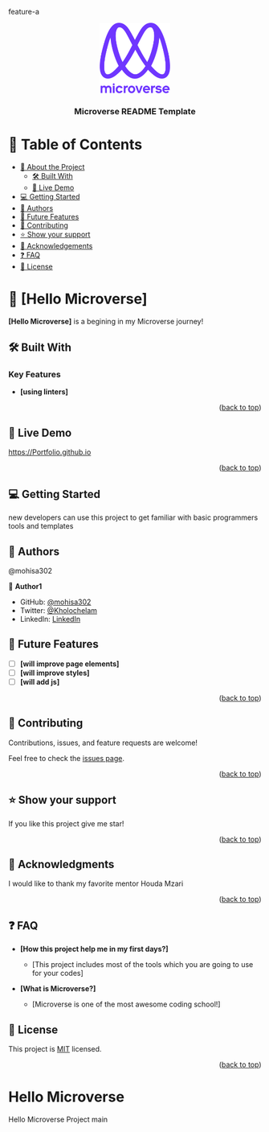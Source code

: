 feature-a
<a name="readme-top"></a>
<div align="center">

  <img src="https://github.com/mohisa302/ReadMe/blob/master/murple_logo.png" alt="logo" width="140"  height="auto" />
  <br/>

  <h3><b>Microverse README Template</b></h3>

</div>

# 📗 Table of Contents

- [📖 About the Project](#about-project)
  - [🛠 Built With](#built-with)
  - [🚀 Live Demo](#live-demo)
- [💻 Getting Started](#getting-started)
- [👥 Authors](#authors)
- [🔭 Future Features](#future-features)
- [🤝 Contributing](#contributing)
- [⭐️ Show your support](#support)
- [🙏 Acknowledgements](#acknowledgements)
- [❓ FAQ](#faq)
- [📝 License](#license)

# 📖 [Hello Microverse] <a name="about-project"></a>
**[Hello Microverse]** is a begining in my Microverse journey!


## 🛠 Built With <a name="built-with"></a>
### Key Features <a name="key-features"></a>
- **[using linters]**

<p align="right">(<a href="#readme-top">back to top</a>)</p>

## 🚀 Live Demo <a name="live-demo"></a>
https://Portfolio.github.io
<p align="right">(<a href="#readme-top">back to top</a>)</p>



## 💻 Getting Started <a name="getting-started"></a>

new developers can use this project to get familiar with basic programmers tools and templates



## 👥 Authors <a name="authors"></a>

@mohisa302

👤 **Author1**

- GitHub: [@mohisa302](https://github.com/mohisa302)
- Twitter: [@Kholochelam](https://twitter.com/Kholochelam)
- LinkedIn: [LinkedIn](https://linkedin.com/in/mohadese-sadeghi-692551199/)

## 🔭 Future Features <a name="future-features"></a>

- [ ] **[will improve page elements]**
- [ ] **[will improve styles]**
- [ ] **[will add js]**

<p align="right">(<a href="#readme-top">back to top</a>)</p>


## 🤝 Contributing <a name="contributing"></a>

Contributions, issues, and feature requests are welcome!

Feel free to check the [issues page](../../issues/).

<p align="right">(<a href="#readme-top">back to top</a>)</p>

## ⭐️ Show your support <a name="support"></a>

If you like this project give me star!

<p align="right">(<a href="#readme-top">back to top</a>)</p>

## 🙏 Acknowledgments <a name="acknowledgements"></a>

I would like to thank my favorite mentor Houda Mzari

<p align="right">(<a href="#readme-top">back to top</a>)</p>

## ❓ FAQ <a name="faq"></a>
- **[How this project help me in my first days?]**

  - [This project includes most of the tools which you are going to use for your codes]

- **[What is Microverse?]**

  - [Microverse is one of the most awesome coding school!]

## 📝 License <a name="license"></a>

This project is [MIT](./LICENSE.md) licensed.

<p align="right">(<a href="#readme-top">back to top</a>)</p>

# Hello Microverse
Hello Microverse Project
 main

